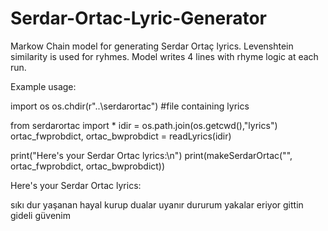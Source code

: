 # Serdar-Ortac-Lyric-Generator

Markow Chain model for generating Serdar Ortaç lyrics. Levenshtein similarity is used for ryhmes. Model writes 4 lines with rhyme logic at each run.  

Example usage:

import os
os.chdir(r"..\serdarortac") #file containing lyrics

from serdarortac import *
idir = os.path.join(os.getcwd(),"lyrics")
ortac_fwprobdict, ortac_bwprobdict = readLyrics(idir)

print("Here's your Serdar Ortac lyrics:\n")
print(makeSerdarOrtac("", ortac_fwprobdict, ortac_bwprobdict))

Here's your Serdar Ortac lyrics:

 sıkı dur 
 yaşanan hayal kurup dualar 
 uyanır dururum yakalar 
 eriyor gittin gideli güvenim 

